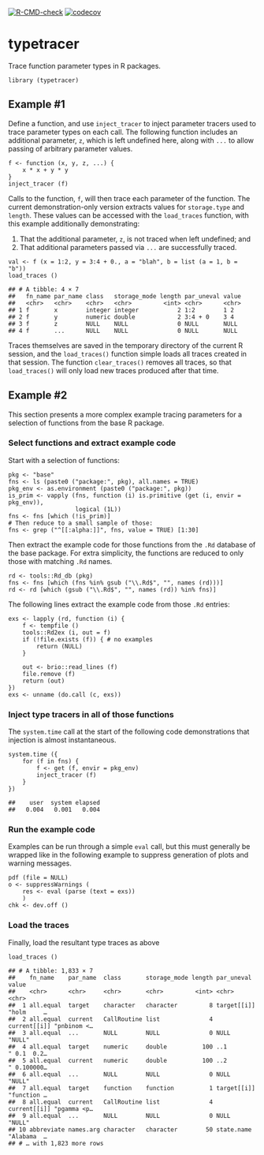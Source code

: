 <!-- badges: start -->

[![R-CMD-check](https://github.com/mpadge/typetracer/workflows/R-CMD-check/badge.svg)](https://github.com/mpadge/typetracer/actions)
[![codecov](https://codecov.io/gh/mpadge/typetracer/branch/main/graph/badge.svg)](https://codecov.io/gh/mpadge/typetracer)
<!-- badges: end -->

# typetracer

Trace function parameter types in R packages.

    library (typetracer)

## Example \#1

Define a function, and use `inject_tracer` to inject parameter tracers
used to trace parameter types on each call. The following function
includes an additional parameter, `z`, which is left undefined here,
along with `...` to allow passing of arbitrary parameter values.

    f <- function (x, y, z, ...) {
        x * x + y * y
    }
    inject_tracer (f)

Calls to the function, `f`, will then trace each parameter of the
function. The current demonstration-only version extracts values for
`storage.type` and `length`. These values can be accessed with the
`load_traces` function, with this example additionally demonstrating:

1.  That the additional parameter, `z`, is not traced when left
    undefined; and
2.  That additional parameters passed via `...` are successfully traced.

<!-- -->

    val <- f (x = 1:2, y = 3:4 + 0., a = "blah", b = list (a = 1, b = "b"))
    load_traces ()

    ## # A tibble: 4 × 7
    ##   fn_name par_name class   storage_mode length par_uneval value
    ##   <chr>   <chr>    <chr>   <chr>         <int> <chr>      <chr>
    ## 1 f       x        integer integer           2 1:2        1 2  
    ## 2 f       y        numeric double            2 3:4 + 0    3 4  
    ## 3 f       z        NULL    NULL              0 NULL       NULL 
    ## 4 f       ...      NULL    NULL              0 NULL       NULL

Traces themselves are saved in the temporary directory of the current R
session, and the `load_traces()` function simple loads all traces
created in that session. The function `clear_traces()` removes all
traces, so that `load_traces()` will only load new traces produced after
that time.

## Example \#2

This section presents a more complex example tracing parameters for a
selection of functions from the base R package.

### Select functions and extract example code

Start with a selection of functions:

    pkg <- "base"
    fns <- ls (paste0 ("package:", pkg), all.names = TRUE)
    pkg_env <- as.environment (paste0 ("package:", pkg))
    is_prim <- vapply (fns, function (i) is.primitive (get (i, envir = pkg_env)),
                       logical (1L))
    fns <- fns [which (!is_prim)]
    # Then reduce to a small sample of those:
    fns <- grep ("^[[:alpha:]]", fns, value = TRUE) [1:30]

Then extract the example code for those functions from the `.Rd`
database of the base package. For extra simplicity, the functions are
reduced to only those with matching `.Rd` names.

    rd <- tools::Rd_db (pkg)
    fns <- fns [which (fns %in% gsub ("\\.Rd$", "", names (rd)))]
    rd <- rd [which (gsub ("\\.Rd$", "", names (rd)) %in% fns)]

The following lines extract the example code from those `.Rd` entries:

    exs <- lapply (rd, function (i) {
        f <- tempfile ()
        tools::Rd2ex (i, out = f)
        if (!file.exists (f)) { # no examples
            return (NULL)
        }
        
        out <- brio::read_lines (f)
        file.remove (f)
        return (out)
    })
    exs <- unname (do.call (c, exs))

### Inject type tracers in all of those functions

The `system.time` call at the start of the following code demonstrations
that injection is almost instantaneous.

    system.time ({
        for (f in fns) {
            f <- get (f, envir = pkg_env)
            inject_tracer (f)
        }
    })

    ##    user  system elapsed 
    ##   0.004   0.001   0.004

### Run the example code

Examples can be run through a simple `eval` call, but this must
generally be wrapped like in the following example to suppress
generation of plots and warning messages.

    pdf (file = NULL)
    o <- suppressWarnings (
        res <- eval (parse (text = exs))
        )
    chk <- dev.off ()

### Load the traces

Finally, load the resultant type traces as above

    load_traces ()

    ## # A tibble: 1,833 × 7
    ##    fn_name    par_name  class       storage_mode length par_uneval   value      
    ##    <chr>      <chr>     <chr>       <chr>         <int> <chr>        <chr>      
    ##  1 all.equal  target    character   character         8 target[[i]]  "holm     …
    ##  2 all.equal  current   CallRoutine list              4 current[[i]] "pnbinom <…
    ##  3 all.equal  ...       NULL        NULL              0 NULL         "NULL"     
    ##  4 all.equal  target    numeric     double          100 ..1          " 0.1  0.2…
    ##  5 all.equal  current   numeric     double          100 ..2          " 0.100000…
    ##  6 all.equal  ...       NULL        NULL              0 NULL         "NULL"     
    ##  7 all.equal  target    function    function          1 target[[i]]  "function …
    ##  8 all.equal  current   CallRoutine list              4 current[[i]] "pgamma <p…
    ##  9 all.equal  ...       NULL        NULL              0 NULL         "NULL"     
    ## 10 abbreviate names.arg character   character        50 state.name   "Alabama  …
    ## # … with 1,823 more rows
